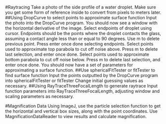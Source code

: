 #Raytracing
Take a photo of the side profile of a water droplet. Make sure you get some form of reference inside to convert from pixels to meters later.
##Using DropCurve to select points to approximate surface function
Input the photo into the DropCurve program.
You should now see a window with the horizontal derivative of the image.
Select endpoints of droplet using cursor. Endpoints should be the points where the droplet contacts the glass, assuming a contact angle less than or equal to 90 degrees. Use m to delete previous point.
Press enter once done selecting endpoints.
Select points used to approximate top parabola to cut off noise above.
Press m to delete last selection, and enter once done.
Select points used to approximate bottom parabola to cut off noise below.
Press m to delete last selection, and enter once done.
You should now have a set of parameters for approximating a surface function.
##Use sphericalFitTester or fitTester to find surface function
Input the points outputted by the DropCurve program into sphericalFitTester or fitTester
Change initial guessing values as necessary.
##Using RayTraceThreeFocalLength to generate raytrace
Input function parameters into RayTraceThreeFocalLength, adjusting window and scaling parameters as necessary.

#Magnification Data
Using ImageJ, use the particle selection function to get the horizontal and vertical box sizes, along with the point coordinates.
Use MagnificationDataReader to view results and calculate magnification.
